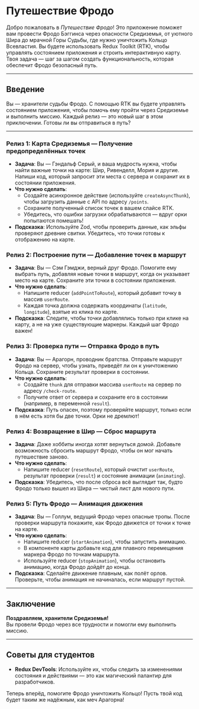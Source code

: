 #  Путешествие Фродо

Добро пожаловать в *Путешествие Фродо*! Это приложение поможет вам провести Фродо Бэггинса через опасности Средиземья, от уютного Шира до мрачной Горы Судьбы, где нужно уничтожить Кольцо Всевластия. Вы будете использовать Redux Toolkit (RTK), чтобы управлять состоянием приложения и строить интерактивную карту. Твоя задача — шаг за шагом создать функциональность, которая обеспечит Фродо безопасный путь.

---

## Введение

Вы — хранители судьбы Фродо. С помощью RTK вы будете управлять состоянием приложения, чтобы помочь ему пройти через Средиземье и выполнить миссию. Каждый релиз — это новый шаг в этом приключении. Готовы ли вы отправиться в путь?

---

### Релиз 1: Карта Средиземья — Получение предопределённых точек
- **Задача**: Вы — Гэндальф Серый, и ваша мудрость нужна, чтобы найти важные точки на карте: Шир, Ривенделл, Мория и другие. Напиши код, который запросит эти места с сервера и сохранит их в состоянии приложения.  
- **Что нужно сделать**:  
  - Создайте асинхронное действие (используйте `createAsyncThunk`), чтобы загрузить данные с API по адресу `/points`.  
  - Сохраните полученный список точек в вашем слайсе RTK.  
  - Убедитесь, что ошибки загрузки обрабатываются — вдруг орки попытаются помешать!  
- **Подсказка**: Используйте Zod, чтобы проверить данные, как эльфы проверяют древние свитки. Убедитесь, что точки готовы к отображению на карте.

### Релиз 2: Построение пути — Добавление точек в маршрут
- **Задача**: Вы — Сэм Гэмджи, верный друг Фродо. Помогите ему выбрать путь, добавляя новые точки в маршрут, когда он указывает место на карте. Сохраните эти точки в состоянии приложения.  
- **Что нужно сделать**:  
  - Напишите reducer (`addPointToRoute`), который добавит точку в массив `userRoute`.  
  - Каждая точка должна содержать координаты (`latitude`, `longitude`), взятые из клика по карте.  
- **Подсказка**: Следите, чтобы точки добавлялись только при клике на карту, а не на уже существующие маркеры. Каждый шаг Фродо важен!

### Релиз 3: Проверка пути — Отправка Фродо в путь
- **Задача**: Вы — Арагорн, проводник братства. Отправьте маршрут Фродо на сервер, чтобы узнать, приведёт ли он к уничтожению Кольца. Сохраните результат проверки в состоянии.  
- **Что нужно сделать**:  
  - Создайте `thunk` для отправки массива `userRoute` на сервер по адресу `/check-route`.  
  - Получите ответ от сервера и сохраните его в состоянии (например, в переменной `result`).  
- **Подсказка**: Путь опасен, поэтому проверяйте маршрут, только если в нём есть хотя бы две точки. Орки не дремлют!

### Релиз 4: Возвращение в Шир — Сброс маршрута
- **Задача**: Даже хоббиты иногда хотят вернуться домой. Добавьте возможность сбросить маршрут Фродо, чтобы он мог начать путешествие заново.  
- **Что нужно сделать**:  
  - Напишите reducer (`resetRoute`), который очистит `userRoute`, результат проверки (`result`) и состояние анимации (`animating`).  
- **Подсказка**: Убедитесь, что после сброса всё выглядит так, будто Фродо только вышел из Шира — чистый лист для нового пути.

### Релиз 5: Путь Фродо — Анимация движения
- **Задача**: Вы — Голлум, ведущий Фродо через опасные тропы. После проверки маршрута покажите, как Фродо движется от точки к точке на карте.  
- **Что нужно сделать**:  
  - Напишите reducer (`startAnimation`), чтобы запустить анимацию.  
  - В компоненте карты добавьте код для плавного перемещения маркера Фродо по точкам маршрута.  
  - Используйте reducer (`stopAnimation`), чтобы остановить анимацию, когда Фродо дойдёт до конца.  
- **Подсказка**: Сделайте движение плавным, как полёт орлов. Проверьте, чтобы анимация не начиналась, если маршрут пустой.

---

## Заключение

**Поздравляем, хранители Средиземья!**  
Вы провели Фродо через все трудности и помогли ему выполнить миссию.

---

## Советы для студентов

- **Redux DevTools**: Используйте их, чтобы следить за изменениями состояния и действиями — это как магический палантир для разработчиков.  

Теперь вперёд, помогите Фродо уничтожить Кольцо! Пусть твой код будет таким же надёжным, как меч Арагорна!